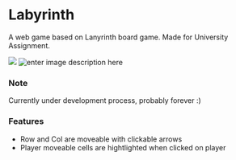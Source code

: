 
# Labyrinth
A web game based on Lanyrinth board game. Made for University Assignment. 


![](https://i.imgur.com/5KIBxwl.png)
![enter image description here](https://i.imgur.com/eXLiAz5.png)
### Note
Currently under development process, probably forever :)
   
### Features
- Row and Col are moveable with clickable arrows
- Player moveable cells are hightlighted when clicked on player
